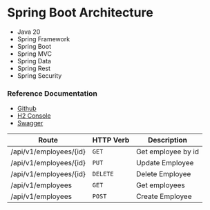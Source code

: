 # Spring Boot Architecture
- Java 20
- Spring Framework
- Spring Boot
- Spring MVC
- Spring Data
- Spring Rest
- Spring Security

### Reference Documentation

* [Github](https://github.com/emre-unaldi/SpringBootArchitecture)
* [H2 Console](https://localhost:8000/h2-console)
* [Swagger](https://localhost:8000/swagger-ui.html)

| Route             | HTTP Verb	 | Description	       |
|-------------------|------------|--------------------|
| /api/v1/employees/{id} | `GET`      | Get employee by id |
| /api/v1/employees/{id} | `PUT`      | Update Employee    |
| /api/v1/employees/{id} | `DELETE`   | Delete Employee    |
| /api/v1/employees | `GET`      | Get employees      |
| /api/v1/employees | `POST`     | Create Employee    |

